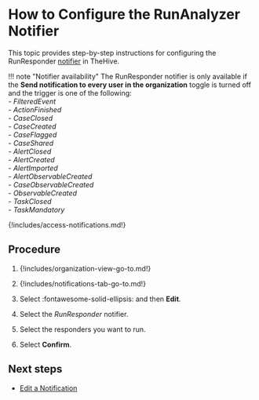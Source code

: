 # How to Configure the RunAnalyzer Notifier

This topic provides step-by-step instructions for configuring the RunResponder [notifier](../about-notifications.md#notifiers) in TheHive.

!!! note "Notifier availability"
    The RunResponder notifier is only available if the **Send notification to every user in the organization** toggle is turned off and the trigger is one of the following:  
    - *FilteredEvent*  
    - *ActionFinished*  
    - *CaseClosed*  
    - *CaseCreated*  
    - *CaseFlagged*  
    - *CaseShared*  
    - *AlertClosed*  
    - *AlertCreated*  
    - *AlertImported*  
    - *AlertObservableCreated*  
    - *CaseObservableCreated*  
    - *ObservableCreated*  
    - *TaskClosed*  
    - *TaskMandatory*

{!includes/access-notifications.md!}

## Procedure

1. {!includes/organization-view-go-to.md!}

2. {!includes/notifications-tab-go-to.md!}

3. Select :fontawesome-solid-ellipsis: and then **Edit**.

4. Select the *RunResponder* notifier.

5. Select the responders you want to run.

6. Select **Confirm**.

## Next steps

* [Edit a Notification](../edit-a-notification.md)


